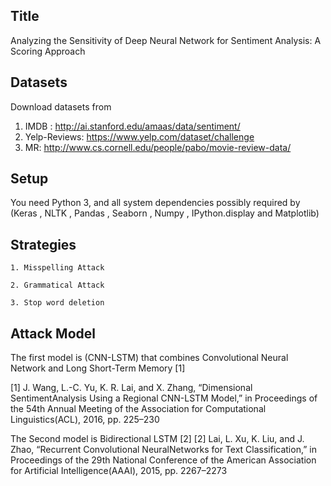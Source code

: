 Title 
--------------------------------------------------------
Analyzing the Sensitivity of Deep Neural Network for Sentiment Analysis: A Scoring Approach



Datasets
--------------------------------------------------------
Download datasets from
1.	IMDB : http://ai.stanford.edu/amaas/data/sentiment/
2.	Yelp-Reviews: https://www.yelp.com/dataset/challenge
3.  MR: http://www.cs.cornell.edu/people/pabo/movie-review-data/


Setup
--------------------------------------------------------
You need Python 3, and all system dependencies possibly required by (Keras , NLTK , Pandas , Seaborn , Numpy , IPython.display and Matplotlib)


Strategies
--------------------------------------------------------
    1. Misspelling Attack 

    2. Grammatical Attack 

    3. Stop word deletion 

Attack Model
--------------------------------------------------------
The first model is (CNN-LSTM) that combines Convolutional Neural Network and Long Short-Term Memory [1] 

[1] J.  Wang,  L.-C.  Yu,  K.  R.  Lai,  and  X.  Zhang,  “Dimensional  SentimentAnalysis Using a Regional CNN-LSTM Model,” in Proceedings of the 54th  Annual  Meeting  of  the  Association  for  Computational  Linguistics(ACL), 2016, pp. 225–230

The Second model is Bidirectional LSTM [2]
[2]   Lai,  L.  Xu,  K.  Liu,  and  J.  Zhao,  “Recurrent  Convolutional  NeuralNetworks  for  Text  Classification,”  in Proceedings  of  the  29th  National Conference of the American Association for Artificial Intelligence(AAAI), 2015, pp. 2267–2273


